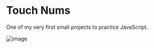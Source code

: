 <h1> Touch Nums </h1>
<p> One of my very first small projects to practice JavaScript. </p>

![image](https://user-images.githubusercontent.com/93701509/233451606-f1bba265-70c4-4337-90ed-e0c1dfd060f2.png)
